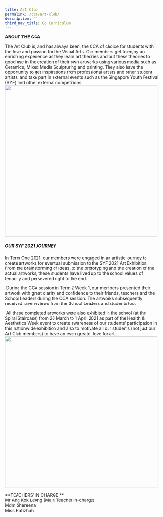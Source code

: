 ```yaml
---
title: Art Club
permalink: /cca/art-club/
description: ""
third_nav_title: Co Curriculum
---
```

**ABOUT THE CCA**

The Art Club is, and has always been, the CCA of choice for students with the love and passion for the Visual Arts. Our members get to enjoy an enriching experience as they learn art theories and put these theories to good use in the creation of their own artworks using various media such as Ceramics, Mixed Media Sculpturing and painting. They also have the opportunity to get inspirations from professional artists and other student artists, and take part in external events such as the Singapore Youth Festival (SYF) and other external competitions.
<br>
<img src="/images/artclub1.png" style="width:500px">
<br>

##### OUR SYF&nbsp;2021&nbsp;JOURNEY

In Term One 2021, our members were engaged in an artistic journey to create artworks for eventual submission to the SYF 2021 Art Exhibition. From the brainstorming of ideas, to the prototyping and the creation of the actual artworks, these students have lived up to the school values of tenacity and persevered right to the end.

&nbsp;During the CCA session in Term 2 Week 1, our members presented their artwork with great clarity and confidence to their friends, teachers and the School Leaders during the CCA session. The artworks subsequently received rave reviews from the School Leaders and students too.

&nbsp;All these completed artworks were also exhibited in the school (at the Spiral Staircase) from 26 March to 1 April 2021 as part of the Health &amp; Aesthetics Week event to create awareness of our students’ participation in this nationwide exhibition and also to motivate all our students (not just our Art Club members) to have an even greater love for art.
 <br>
<img src="/images/artclub2.png" style="width:500px">
<br>

 **TEACHERS’ IN CHARGE **  
Mr Ang Kok Leong (Main Teacher in-charge)
<br>Mdm Shereena
<br>Miss Hafizhah